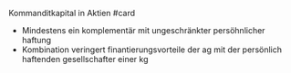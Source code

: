 Kommanditkapital in Aktien #card
- Mindestens ein komplementär mit ungeschränkter persöhnlicher haftung 
- Kombination veringert finantierungsvorteile der ag mit der persönlich haftenden gesellschafter einer kg